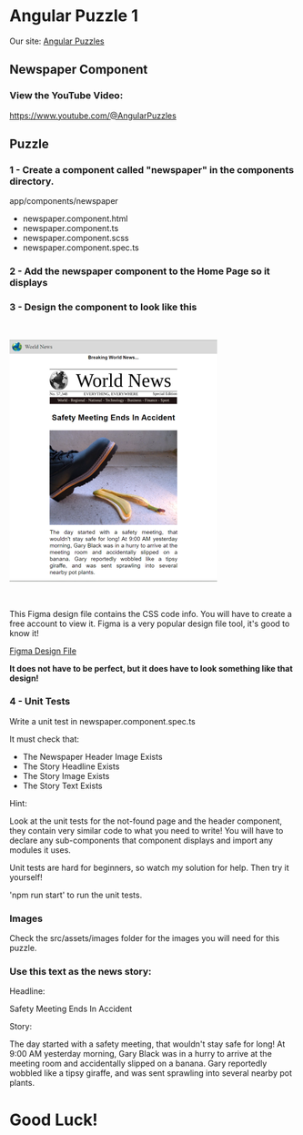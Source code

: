 # Angular Puzzle 1
Our site: [Angular Puzzles](https://www.angularpuzzles.com/)

## Newspaper Component

### View the YouTube Video: 
https://www.youtube.com/@AngularPuzzles


## Puzzle

### 1 - Create a component called "newspaper" in the components directory.

app/components/newspaper
 - newspaper.component.html
 - newspaper.component.ts
 - newspaper.component.scss
 - newspaper.component.spec.ts


### 2 - Add the newspaper component to the Home Page so it displays


### 3 - Design the component to look like this

<br />

![Newspaper Component Design](https://github.com/angularpuzzles/puzzle1-worldnews-component/blob/main/src/assets/images/WebpageDesignSmall.png?raw=true "Design")


<br />

This Figma design file contains the CSS code info.
You will have to create a free account to view it. Figma is a very popular design file tool, it's good to know it!

[Figma Design File](https://www.figma.com/file/hPsIpFcevQm7f0aix7DQ2R/Puzzle1-World-News-Component?type=design&mode=design&t=6gv1xQpvEBe0A5hA-1 "Figma File")


<b>It does not have to be perfect, but it does have to look something like that design!</b>


### 4 - Unit Tests

Write a unit test in newspaper.component.spec.ts

It must check that:
- The Newspaper Header Image Exists
- The Story Headline Exists
- The Story Image Exists
- The Story Text Exists

Hint:

Look at the unit tests for the not-found page and the header component, they contain very similar code to what you need to write!
You will have to declare any sub-components that component displays and import any modules it uses.

Unit tests are hard for beginners, so watch my solution for help. Then try it yourself!

'npm run start' to run the unit tests.


### Images

Check the src/assets/images folder for the images you will need for this puzzle.


### Use this text as the news story:

Headline: 

Safety Meeting Ends In Accident

Story:

The day started with a safety meeting, that wouldn't stay safe for long! At 9:00 AM yesterday morning, Gary Black was in a hurry to arrive at the meeting room and accidentally slipped on a banana.
Gary reportedly wobbled like a tipsy giraffe, and was sent sprawling into several nearby pot plants.

# Good Luck!